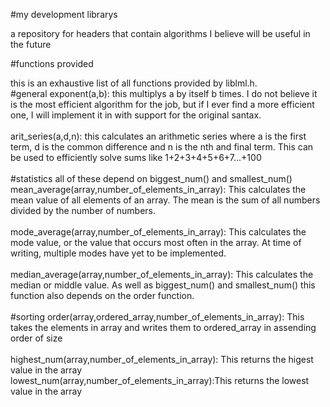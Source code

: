 #my development librarys

a repository for headers that contain algorithms I believe will be useful in the future <br>

#functions provided

this is an exhaustive list of all functions provided by liblml.h. <br>
#general
exponent(a,b): this multiplys a by itself b times. I do not believe it is the most efficient algorithm for the job, but if I ever find a more efficient one, I will implement it in with support for the original santax.<br><br>
arit_series(a,d,n): this calculates an arithmetic series where a is the first term, d is the common difference and n is the nth and final term. This can be used to efficiently solve sums like 1+2+3+4+5+6+7...+100 <br><br>
#statistics
all of these depend on biggest_num() and smallest_num()<br>
mean_average(array,number_of_elements_in_array): This calculates the mean value of all elements of an array. The mean is the sum of all numbers divided by the number of numbers. <br><br>
mode_average(array,number_of_elements_in_array): This calculates the mode value, or the value that occurs most often in the array. At time of writing, multiple modes have yet to be implemented. <br><br>
median_average(array,number_of_elements_in_array): This calculates the median or middle value. As well as biggest_num() and smallest_num() this function also depends on the order function. <br><br>
#sorting
order(array,ordered_array,number_of_elements_in_array): This takes the elements in array and writes them to ordered_array in assending order of size <br><br>
highest_num(array,number_of_elements_in_array): This returns the higest value in the array <br>
lowest_num(array,number_of_elements_in_array):This returns the lowest value in the array <br>
